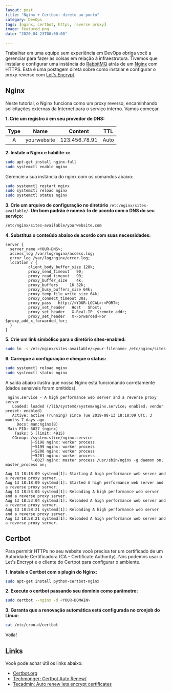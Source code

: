 ```yaml
---
layout: post
title: "Nginx + Certbox: direto ao ponto"
category: DevOps
tags: [nginx, certbot, https, reverse proxy]
image: featured.png
date: "2020-04-23T00:00:00"

---
```


Trabalhar em uma equipe sem experiência em DevOps obriga você a gerenciar para fazer as coisas em relação à infraestrutura. Tivemos que instalar e configurar uma instância do [RabbitMQ](https://www.rabbitmq.com/) atrás de um [Nginx](https://www.nginx.com/) com HTTPS. Esta é uma postagem direta sobre como instalar e configurar o proxy reverso com [Let's Encrypt](https://letsencrypt.org).

## Nginx

Neste tutorial, o Nginx funciona como um proxy reverso, encaminhando solicitações externas da Internet para o serviço interno. Vamos começar.

**1. Crie um registro `A` em seu provedor de DNS:**

| Type |    Name     | Content       | TTL  |
| :--: | :---------: | ------------- | ---- |
|  A   | yourwebsite | 123.456.78.91 | Auto |

**2. Instale o Nginx e habilite-o:**

```bash
sudo apt-get install nginx-full
sudo systemctl enable nginx
```

Gerencie a sua instância do nginx com os comandos abaixo:

```bash
sudo systemctl restart nginx
sudo systemctl reload nginx
sudo systemctl status nginx
```

**3. Crie um arquivo de configuração no diretório** `/etc/nginx/sites-available/`**. Um bom padrão é nomeá-lo de acordo com o DNS do seu serviço:**

```bash
/etc/nginx/sites-available/yourwebsite.com
```

**4. Substitua o conteúdo abaixo de acordo com suas necessidades:**

```text
server {
  server_name <YOUR-DNS>;
  access_log /var/log/nginx/access.log;
  error_log /var/log/nginx/error.log;
  location / {
          client_body_buffer_size 128k;
          proxy_send_timeout   90;
          proxy_read_timeout   90;
          proxy_buffer_size    4k;
          proxy_buffers     16 32k;
          proxy_busy_buffers_size 64k;
          proxy_temp_file_write_size 64k;
          proxy_connect_timeout 30s;
          proxy_pass   http://<YOUR-LOCAL>:<PORT>;
          proxy_set_header   Host   $host;
          proxy_set_header   X-Real-IP  $remote_addr;
          proxy_set_header   X-Forwarded-For $proxy_add_x_forwarded_for;
  }
}
```

**5. Crie um link simbólico para o diretório sites-enabled:**

```bash
sudo ln -s /etc/nginx/sites-available/<your-filename> /etc/nginx/sites-enabled/<your-filename>
```

**6. Carregue a configuração e cheque o status:**

```bash
sudo systemctl reload nginx
sudo systemctl status nginx
```

A saída abaixo ilustra que nosso Nginx está funcionando corretamente (dados sensíveis foram omitidos).

```text
 nginx.service - A high performance web server and a reverse proxy server
   Loaded: loaded (/lib/systemd/system/nginx.service; enabled; vendor preset: enabled)
   Active: active (running) since Tue 2019-08-13 18:18:09 UTC; 3 months 7 days ago
     Docs: man:nginx(8)
 Main PID: 6027 (nginx)
    Tasks: 5 (limit: 4915)
   CGroup: /system.slice/nginx.service
           ├─5198 nginx: worker process
           ├─5199 nginx: worker process
           ├─5200 nginx: worker process
           ├─5201 nginx: worker process
           └─6027 nginx: master process /usr/sbin/nginx -g daemon on; master_process on;

Aug 13 18:18:09 systemd[1]: Starting A high performance web server and a reverse proxy server...
Aug 13 18:18:09 systemd[1]: Started A high performance web server and a reverse proxy server.
Aug 13 18:53:04 systemd[1]: Reloading A high performance web server and a reverse proxy server.
Aug 13 18:53:04 systemd[1]: Reloaded A high performance web server and a reverse proxy server.
Aug 13 18:58:21 systemd[1]: Reloading A high performance web server and a reverse proxy server.
Aug 13 18:58:21 systemd[1]: Reloaded A high performance web server and a reverse proxy server.
```

## Certbot

Para permitir HTTPs no seu website você precisa ter um certificado de um Autoridade Certificadora (CA - Certificate Authority). Nós podemos usar o Let's Encrypt e o cliente do Certbot para configurar o ambiente.

**1. Instale o Certbot com o plugin do Nginx:**

```bash
sudo apt-get install python-certbot-nginx
```

**2. Execute o certbot passando seu domínio como parâmetro:**

```bash
sudo certbot --nginx -d <YOUR-DOMAIN>
```

**3. Garanta que a renovação automática está configurada no cronjob do Linux:**

```bash
cat /etc/cron.d/certbot
```

Voilà!

## Links

Você pode achar útil os links abaixo:

- [Certbot.org](https://tecadmin.net/auto-renew-lets-encrypt-certificates/)
- [Techmonger: Certbot Auto Renew/](https://tecadmin.net/auto-renew-lets-encrypt-certificates/)
- [Tecadmin: Auto renew lets encrypt certificates](https://tecadmin.net/auto-renew-lets-encrypt-certificates/)
